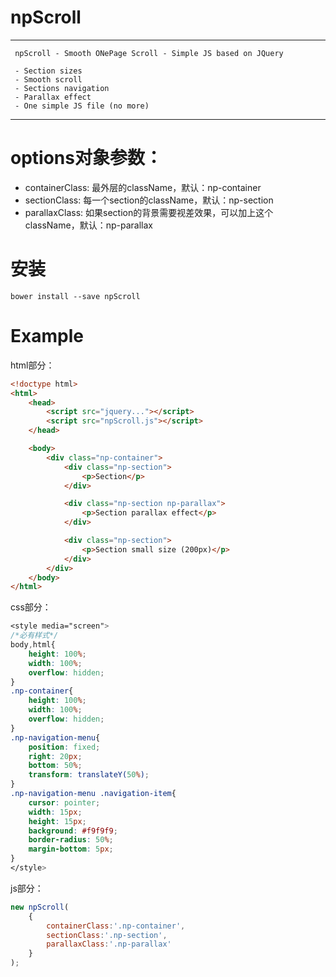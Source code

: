 # npScroll

****************************************************************

     npScroll - Smooth ONePage Scroll - Simple JS based on JQuery

     - Section sizes
     - Smooth scroll
     - Sections navigation
     - Parallax effect
     - One simple JS file (no more)

****************************************************************

# options对象参数：
 * containerClass: 最外层的className，默认：np-container
 * sectionClass: 每一个section的className，默认：np-section
 * parallaxClass: 如果section的背景需要视差效果，可以加上这个className，默认：np-parallax

# 安装

    bower install --save npScroll

# Example

html部分：
``` HTML
<!doctype html>
<html>
    <head>
        <script src="jquery..."></script>
        <script src="npScroll.js"></script>
    </head>

    <body>
        <div class="np-container">
            <div class="np-section">
                <p>Section</p>
            </div>

            <div class="np-section np-parallax">
                <p>Section parallax effect</p>
            </div>

            <div class="np-section">
                <p>Section small size (200px)</p>
            </div>
        </div>
    </body>
</html>
```
css部分：
``` css
<style media="screen">
/*必有样式*/
body,html{
    height: 100%;
    width: 100%;
    overflow: hidden;
}
.np-container{
    height: 100%;
    width: 100%;
    overflow: hidden;
}
.np-navigation-menu{
    position: fixed;
    right: 20px;
    bottom: 50%;
    transform: translateY(50%);
}
.np-navigation-menu .navigation-item{
    cursor: pointer;
    width: 15px;
    height: 15px;
    background: #f9f9f9;
    border-radius: 50%;
    margin-bottom: 5px;
}
</style>
```
js部分：
``` js
new npScroll(
    {
        containerClass:'.np-container',
        sectionClass:'.np-section',
        parallaxClass:'.np-parallax'
    }
);
```
